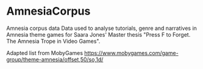 # AmnesiaCorpus
Amnesia corpus data
Data used to analyse tutorials, genre and narratives in Amnesia theme games for Saara Jones' Master thesis "Press F to Forget. The Amnesia Trope in Video Games". 

Adapted list from MobyGames https://www.mobygames.com/game-group/theme-amnesia/offset,50/so,1d/
